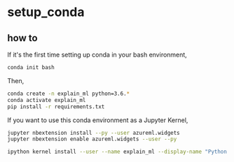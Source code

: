# setup_conda

## how to

If it's the first time setting up conda in your bash environment,

```bash
conda init bash
```

Then,

```bash
conda create -n explain_ml python=3.6.*
conda activate explain_ml
pip install -r requirements.txt
```

If you want to use this conda environment as a Jupyter Kernel,

```bash
jupyter nbextension install --py --user azureml.widgets
jupyter nbextension enable azureml.widgets --user --py

ipython kernel install --user --name explain_ml --display-name "Python (explain_ml)"

```
